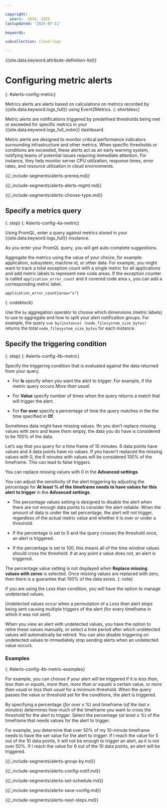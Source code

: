 ```yaml
---

copyright:
  years:  2024, 2025
lastupdated: "2025-07-11"

keywords:

subcollection: cloud-logs

---
```


{{site.data.keyword.attribute-definition-list}}



# Configuring metric alerts
{: #alerts-config-metric}

Metrics alerts are alerts based on calculations on metrics recorded by {{site.data.keyword.logs_full}} using Event2Metrics.
{: shortdesc}

Metric alerts are notifications triggered by predefined thresholds being met or exceeded for specific metrics in your {{site.data.keyword.logs_full_notm}} dashboard.

Metric alerts are designed to monitor critical performance indicators surrounding infrastructure and other metrics. When specific thresholds or conditions are exceeded, these alerts act as an early warning system, notifying teams of potential issues requiring immediate attention. For instance, they help monitor server CPU utilization, response times, error rates, and resource utilization in cloud environments.


{{/_include-segments/alerts-prereq.md}}


{{/_include-segments/alerts-alerts-mgmt.md}}


{{/_include-segments/alerts-choose-type.md}}




## Specify a metrics query
{: step}
{: #alerts-config-4a-metric}

Using PromQL, enter a query against metrics stored in your {{site.data.keyword.logs_full}} insstance.

As you enter your PromQL query, you will get auto-complete suggestions.

Aggregate the metrics using the value of your choice, for example: application, subsystem, machine id, or other data. For example, you might want to track a total exception count with a single metric for all applications and add metric labels to represent new code areas. If the exception counter is called `application_error_count` and it covered code area `x`, you can add a corresponding metric label.

```text
application_error_count{area="x"}
```
{: codeblock}

Use the `by` aggregation operator to choose which dimensions (metric labels) to use to aggregate  and how to split your alert notification groups. For example, the query `sum by(instance) (node_filesystem_size_bytes)` returns the total `node_filesystem_size_bytes` for each instance.

## Specify the triggering condition
{: step}
{: #alerts-config-4b-metric}

Specify the triggering condition that is evaluated against the data returned from your query.

* For **Is** specify when you want the alert to trigger. For example, if the metric query occurs *More than usual*.

* For **Value** specify number of times when the query returns a match that will trigger the alert.

* For **For over** specify a percentage of time the query matches in the the time specified in **Of**.

Sometimes data might have missing values. Ifn you don’t replace missing values with zero and leave them empty, the data you do have is considered to be 100% of the data.

Let’s say that you query for a time frame of 10 minutes. 6 data points have values and 4 data points have no values. If you haven’t replaced the missing values with 0, the 6 minutes with values will be considered 100% of the timeframe. This can lead to false triggers.

You can replace missing values with 0 in the **Advanced settings**.

You can adjust the sensitivity of the alert triggering by adjusting the percentage for **At least % of the timeframe needs to have values for this alert to trigger** in the **Advanced settings**.

* The percentage values setting is designed to disable the alert when there are not enough data points to consider the alert reliable. When the amount of data is under the set percentage, the alert will not trigger, regardless of the actual metric value and whether it is over or under a threshold.

* If the percentage is set to 0 and the query crosses the threshold once, an alert is triggered.

* If the percentage is set to 100, this means all of the time window values should cross the threshold. If at any point a value does not, an alert is triggered.

The percentage value setting is not displayed when **Replace missing values with zeros** is selected. Once missing values are replaced with zero, then there is a guarantee that 100% of the data exists.
{: note}

If you are using the *Less than* condition, you will have the option to manage undetected values.

Undetected values occur when a permutation of a *Less than* alert stops being sent causing multiple triggers of the alert (for every timeframe in which it was not sent).

When you view an alert with undetected values, you have the option to retire these values manually, or select a time period after which undetected values will automatically be retired. You can also disable triggering on undetected values to immediately stop sending alerts when an undetected value occurs.

### Examples
{: #alerts-config-4b-metric-examples}

For example, you can choose if your alert will be triggered if it is *less than*, *less than or equals*, *more than*, *more than or equals* a certain value, or *more than usual* or *less than usual* for a minimum threshold. When the query passes the value or threshold set for the conditions, the alert is triggered.

By specifying a percentage (*for over x %*) and timeframe (*of the last x minutes*) determines how much of the timeframe you want to cross the threshold for the alert to trigger.
Select the percentage (*at least x %*) of the timeframe that needs values for the alert to trigger.

For example, you determine that over 50% of my 10-minute timeframe needs to have the set value for the alert to trigger. If I reach the value for 5 out of the 10 data points, it will not be enough to trigger an alert, as it is not over 50%. If I reach the value for 6 out of the 10 data points, an alert will be triggered.



{{/_include-segments/alerts-group-by.md}}


{{/_include-segments/alerts-config-notif.md}}


{{/_include-segments/alerts-set-schedule.md}}


{{/_include-segments/alerts-save-config.md}}


{{/_include-segments/alerts-next-steps.md}}

